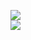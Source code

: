[![](https://img.shields.io/badge/Made%20With-Github%20Spray-lightgrey.svg?style=for-the-badge&logo=github)](https://github.com/Annihil/github-spray#32169)  
[![](https://i.imgur.com/2DrTn0Z.gif)](https://github.com/Annihil/github-spray)